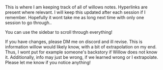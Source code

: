 This is where I am keeping track of all of willows notes. Hyperlinks are present where relevant. I will keep this updated after each session if I remember. Hopefully it wont take me as long next time with only one session to go through..

You can use the sidebar to scroll through everything!

If you have changes, please DM me on discord and ill revise. This is information willow would likely know, with a bit of extrapolation on my end. Thus, I wont put for example someone's backstory if Willow does not know it. Additionally, info may just be wrong, if we learned wrong or I extrapolate. Please let me know if you notice anything!